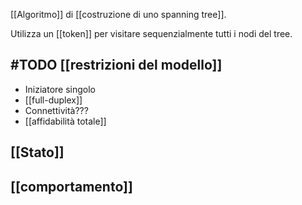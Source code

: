 [[Algoritmo]] di [[costruzione di uno spanning tree]].

Utilizza un [[token]] per visitare sequenzialmente tutti i nodi del tree.

## #TODO [[restrizioni del modello]]

- Iniziatore singolo
- [[full-duplex]]
- Connettività???
- [[affidabilità totale]]

## [[Stato]]


## [[comportamento]]

